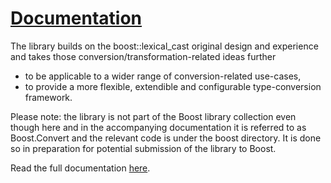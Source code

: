 [Documentation](http://yet-another-user.github.io/boost.convert)
=======================
The library builds on the boost::lexical_cast original design and experience and takes
those conversion/transformation-related ideas further 

* to be applicable to a wider range of conversion-related use-cases, 
* to provide a more flexible, extendible and configurable type-conversion framework. 

Please note: the library is not part of the Boost library collection even though here and in the accompanying documentation it is referred to as Boost.Convert and the relevant code is under the boost directory. It is done so in preparation for potential submission of the library to Boost.

Read the full documentation [here](http://yet-another-user.github.io/boost.convert).

